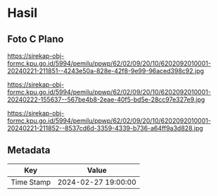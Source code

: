 # Hasil

## Foto C Plano

https://sirekap-obj-formc.kpu.go.id/5994/pemilu/ppwp/62/02/09/20/10/6202092010001-20240221-211851--4243e50a-828e-42f8-9e99-96aced398c92.jpg

https://sirekap-obj-formc.kpu.go.id/5994/pemilu/ppwp/62/02/09/20/10/6202092010001-20240222-155637--567be4b8-2eae-40f5-bd5e-28cc97e327e9.jpg

https://sirekap-obj-formc.kpu.go.id/5994/pemilu/ppwp/62/02/09/20/10/6202092010001-20240221-211852--8537cd6d-3359-4339-b736-a64ff9a3d828.jpg


## Metadata

| Key        | Value               |
| ---------- | ------------------- |
| Time Stamp | 2024-02-27 19:00:00 |



